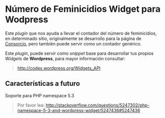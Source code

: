 Número de Feminicidios Widget para Wodpress
================================

Este _plugin_ que nos ayuda a llevar el contador del número de feminicidios, en determinado sitio, originalmente se desarrollo para la página de [Consorcio](http://consorciooaxaca.org.mx/), pero también puede servir como un contador genérico.

Este _plugin_,  puede servir como _snippet_ base para desarrollar tus propios _Widgets_ de **Wordpress**, para mayor información consultar:

> http://codex.wordpress.org/Widgets_API


Características a futuro
---------------------------------

Soporte para PHP namespace 5.3

> Por favor lea: http://stackoverflow.com/questions/5247302/php-namespace-5-3-and-wordpress-widget/5247436#5247436
